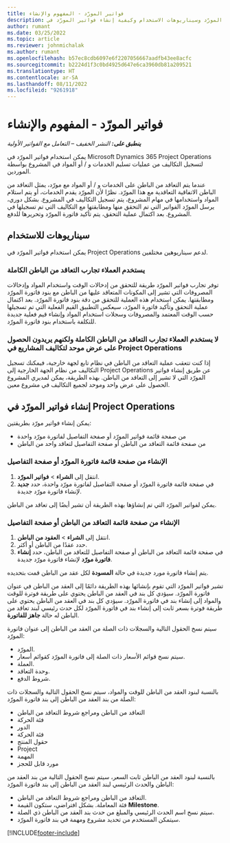 ```yaml
---
title: فواتير المورّد - المفهوم والإنشاء
description: يصف هذا المال مفهوم فواتير المورّد وسيناريوهات الاستخدام وكيفية إنشاء فواتير المورّد في Microsoft Dynamics 365 Project Operations.
author: rumant
ms.date: 03/25/2022
ms.topic: article
ms.reviewer: johnmichalak
ms.author: rumant
ms.openlocfilehash: b57ec8cdb6097e6f2207056667aadfb43ee8acfc
ms.sourcegitcommit: b2224d1f3c0bd4925d647e6ca3960db81a209521
ms.translationtype: HT
ms.contentlocale: ar-SA
ms.lasthandoff: 08/11/2022
ms.locfileid: "9261918"
---
```

# <a name="vendor-invoicing---concept-and-creation"></a>فواتير المورّد - المفهوم والإنشاء

_**ينطبق على:** النشر الخفيف – التعامل مع الفواتير الأولية_

يمكن استخدام فواتير المورّد في Microsoft Dynamics 365 Project Operations لتسجيل التكاليف من عمليات تسليم الخدمات و / أو المواد في المشروع بواسطة الموردين.

عندما يتم التعاقد من الباطن على الخدمات و / أو المواد مع مورّد، يمثل التعاقد من الباطن الاتفاقية التعاقدية مع هذا المورّد. نظرًا لأن المورّد يقدم الخدمات، أو يتم استلام المواد واستخدامها في مهام المشروع، يتم تسجيل التكاليف في المشروع. بشكل دوري، يرسل المورّد الفواتير التي تم التحقق منها ومطابقتها مع التكاليف التي تم تسجيلها في المشروع. بعد اكتمال عملية التحقق، يتم تأكيد فاتورة المورّد وتحريرها للدفع.

## <a name="scenarios-for-use"></a>سيناريوهات للاستخدام

يمكن استخدام فواتير المورّد في Project Operations لدعم سيناريوهين مختلفين.

### <a name="customers-use-the-full-subcontracting-experiences"></a>يستخدم العملاء تجارب التعاقد من الباطن الكاملة

توفر تجارب فواتير المورّد طريقة للتحقق من إدخالات الوقت واستخدام المواد وإدخالات المصروفات التي تشير إلى المكونات المتعاقد عليها من الباطن مع بنود فاتورة المورّد ومطابقتها. يمكن استخدام هذه العملية للتحقق من دقة بنود فاتورة المورّد. بعد اكتمال عملية التحقق وتأكيد فاتورة المورّد، سيعكس التطبيق القيم الفعلية التي تم تسجيلها حسب الوقت المعتمد والمصروفات وسجلات استخدام المواد وإنشاء قيم فعلية جديدة للتكلفة باستخدام بنود فاتورة المورّد.

### <a name="customers-dont-use-the-full-subcontracting-experiences-but-want-to-have-a-unified-view-of-costs-on-projects-in-project-operations"></a>لا يستخدم العملاء تجارب التعاقد من الباطن الكاملة ولكنهم يريدون الحصول على عرض موحد لتكاليف المشاريع في Project Operations

إذا كنت تتعقب عملية التعاقد من الباطن في نظام تابع لجهة خارجية، فيمكنك تسجيل التكاليف من نظام الجهة الخارجية إلى Project Operations عن طريق إنشاء فواتير المورّد التي لا تشير إلى التعاقد من الباطن. بهذه الطريقة، يمكن لمديري المشروع الحصول على عرض واحد وموحد لجميع التكاليف في مشروع معين.

## <a name="creation-of-vendor-invoices-in-project-operations"></a>إنشاء فواتير المورّد في Project Operations

يمكن إنشاء فواتير مورّد بطريقتين:

- من صفحة قائمة فواتير المورّد أو صفحة التفاصيل لفاتورة مورّد واحدة
- من صفحة قائمة التعاقد من الباطن أو صفحة التفاصيل لتعاقد واحد من الباطن

### <a name="creation-from-the-vendor-invoice-list-page-or-details-page"></a>الإنشاء من صفحة قائمة فاتورة المورّد أو صفحة التفاصيل

1. انتقل إلى **الشراء** \> **فواتير المورّد**.
2. في صفحة قائمة فاتورة المورّد أو صفحة التفاصيل لفاتورة مورّد واحدة، حدد **جديد** لإنشاء فاتورة مورّد جديدة.

يمكن لفواتير المورّد التي تم إنشاؤها بهذه الطريقة أن تشير أيضًا إلى تعاقد من الباطن.

### <a name="creation-from-the-subcontract-list-page-or-details-page"></a>الإنشاء من صفحة قائمة التعاقد من الباطن أو صفحة التفاصيل

1. انتقل إلى **الشراء** \> **العقود من الباطن**.
2. حدد عقدًا من الباطن أو أكثر.
3. في صفحة قائمة التعاقد من الباطن أو صفحة التفاصيل للتعاقد من الباطن، حدد **إنشاء فاتورة مورّد** لإنشاء فاتورة مورّد جديدة.

يتم إنشاء فاتورة مورد جديدة في حالة **المسودة** لكل عقد من الباطن قمت بتحديده.

تشير فواتير المورّد التي تقوم بإنشائها بهذه الطريقة دائمًا إلى العقد من الباطن في عنوان فاتورة المورّد. سيؤدي كل بند في العقد من الباطن يحتوي على طريقة فوترة للوقت والمواد إلى إنشاء بند في فاتورة المورّد. سيؤدي كل بند في العقد من الباطن يحتوي على طريقة فوترة بسعر ثابت إلى إنشاء بند في فاتورة المورّد لكل حدث رئيسي لبند تعاقد من الباطن له حالة **جاهز للفاتورة**.

سيتم نسخ الحقول التالية والسجلات ذات الصلة من العقد من الباطن إلى عنوان فاتورة المورّد:

- المورّد.
- سيتم نسخ قوائم الأسعار ذات الصلة إلى فاتورة المورّد كقوائم أسعار.
- العملة.
- وحدة التعاقد.
- شروط الدفع.

بالنسبة لبنود العقد من الباطن للوقت والمواد، سيتم نسخ الحقول التالية والسجلات ذات الصلة من بند العقد من الباطن إلى بند فاتورة المورّد:

- التعاقد من الباطن ومراجع شروط التعاقد من الباطن
- فئة الحركة
- الدور
- فئة الحركة
- حقول المنتج
- Project
- المهمة
- مورد قابل للحجز

بالنسبة لبنود العقد من الباطن ثابت السعر، سيتم نسخ الحقول التالية من بند العقد من الباطن والحدث الرئيسي لبند العقد من الباطن إلى بند فاتورة المورّد:

- التعاقد من الباطن ومراجع شروط التعاقد من الباطن.
- فئة المعاملة. بشكل افتراضي، ستكون القيمة **Milestone**.
- سيتم نسخ اسم الحدث الرئيسي والمبلغ من حدث بند العقد من الباطن ذي الصلة.
- سيتمكن المستخدم من تحديد مشروع ومهمة في بند فاتورة المورّد.

[!INCLUDE[footer-include](../../includes/footer-banner.md)]
